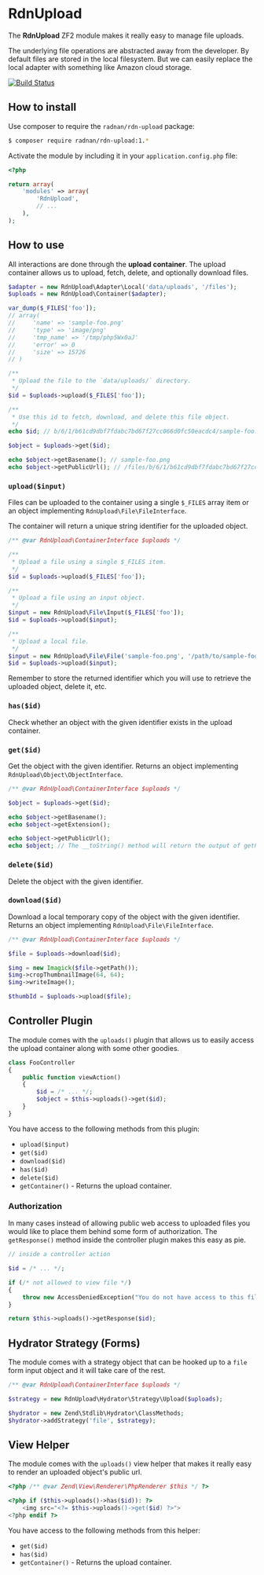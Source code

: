 RdnUpload
=========

The **RdnUpload** ZF2 module makes it really easy to manage file uploads.

The underlying file operations are abstracted away from the developer. By default files are stored in the local filesystem. But we can easily replace the local adapter with something like Amazon cloud storage.

[![Build Status](https://travis-ci.org/radnan/rdn-upload.png)](https://travis-ci.org/radnan/rdn-upload)

## How to install

Use composer to require the `radnan/rdn-upload` package:

~~~bash
$ composer require radnan/rdn-upload:1.*
~~~

Activate the module by including it in your `application.config.php` file:

~~~php
<?php

return array(
	'modules' => array(
		'RdnUpload',
		// ...
	),
);
~~~

## How to use

All interactions are done through the **upload container**. The upload container allows us to upload, fetch, delete, and optionally download files.

~~~php
$adapter = new RdnUpload\Adapter\Local('data/uploads', '/files');
$uploads = new RdnUpload\Container($adapter);

var_dump($_FILES['foo']);
// array(
//     'name' => 'sample-foo.png'
//     'type' => 'image/png'
//     'tmp_name' => '/tmp/php5Wx0aJ'
//     'error' => 0
//     'size' => 15726
// )

/**
 * Upload the file to the `data/uploads/` directory.
 */
$id = $uploads->upload($_FILES['foo']);

/**
 * Use this id to fetch, download, and delete this file object.
 */
echo $id; // b/6/1/b61cd9dbf7fdabc7bd67f27cc066d0fc50eacdc4/sample-foo.png

$object = $uploads->get($id);

echo $object->getBasename(); // sample-foo.png
echo $object->getPublicUrl(); // /files/b/6/1/b61cd9dbf7fdabc7bd67f27cc066d0fc50eacdc4/sample-foo.png
~~~

### `upload($input)`

Files can be uploaded to the container using a single `$_FILES` array item or an object implementing `RdnUpload\File\FileInterface`.

The container will return a unique string identifier for the uploaded object.

~~~php
/** @var RdnUpload\ContainerInterface $uploads */

/**
 * Upload a file using a single $_FILES item.
 */
$id = $uploads->upload($_FILES['foo']);

/**
 * Upload a file using an input object.
 */
$input = new RdnUpload\File\Input($_FILES['foo']);
$id = $uploads->upload($input);

/**
 * Upload a local file.
 */
$input = new RdnUpload\File\File('sample-foo.png', '/path/to/sample-foo.png');
$id = $uploads->upload($input);
~~~

Remember to store the returned identifier which you will use to retrieve the uploaded object, delete it, etc.

### `has($id)`

Check whether an object with the given identifier exists in the upload container.

### `get($id)`

Get the object with the given identifier. Returns an object implementing `RdnUpload\Object\ObjectInterface`.

~~~php
/** @var RdnUpload\ContainerInterface $uploads */

$object = $uploads->get($id);

echo $object->getBasename();
echo $object->getExtension();

echo $object->getPublicUrl();
echo $object; // The __toString() method will return the output of getPublicUrl()
~~~

### `delete($id)`

Delete the object with the given identifier.

### `download($id)`

Download a local temporary copy of the object with the given identifier. Returns an object implementing `RdnUpload\File\FileInterface`.

~~~php
/** @var RdnUpload\ContainerInterface $uploads */

$file = $uploads->download($id);

$img = new Imagick($file->getPath());
$img->cropThumbnailImage(64, 64);
$img->writeImage();

$thumbId = $uploads->upload($file);
~~~

## Controller Plugin

The module comes with the `uploads()` plugin that allows us to easily access the upload container along with some other goodies.

~~~php
class FooController
{
	public function viewAction()
	{
		$id = /* ... */;
		$object = $this->uploads()->get($id);
	}
}
~~~

You have access to the following methods from this plugin:

* `upload($input)`
* `get($id)`
* `download($id)`
* `has($id)`
* `delete($id)`
* `getContainer()` - Returns the upload container.

### Authorization

In many cases instead of allowing public web access to uploaded files you would like to place them behind some form of authorization. The `getResponse()` method inside the controller plugin makes this easy as pie.

~~~php
// inside a controller action

$id = /* ... */;

if (/* not allowed to view file */)
{
	throw new AccessDeniedException("You do not have access to this file!");
}

return $this->uploads()->getResponse($id);
~~~

## Hydrator Strategy (Forms)

The module comes with a strategy object that can be hooked up to a `file` form input object and it will take care of the rest.

~~~php
/** @var RdnUpload\ContainerInterface $uploads */

$strategy = new RdnUpload\Hydrator\Strategy\Upload($uploads);

$hydrator = new Zend\Stdlib\Hydrator\ClassMethods;
$hydrator->addStrategy('file', $strategy);
~~~

## View Helper

The module comes with the `uploads()` view helper that makes it really easy to render an uploaded object's public url.

~~~php
<?php /** @var Zend\View\Renderer\PhpRenderer $this */ ?>

<?php if ($this->uploads()->has($id)): ?>
	<img src="<?= $this->uploads()->get($id) ?>">
<?php endif ?>
~~~

You have access to the following methods from this helper:

* `get($id)`
* `has($id)`
* `getContainer()` - Returns the upload container.
